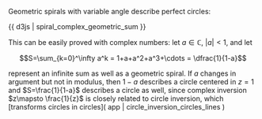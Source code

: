 Geometric spirals with variable angle describe perfect circles:

{{ d3js | spiral_complex_geometric_sum }}

This can be easily proved with complex numbers: let $a\in\mathbb{C}$, $\vert a \vert \lt 1$, and let

$$S=\sum_{k=0}^\infty a^k = 1+a+a^2+a^3+\cdots = \dfrac{1}{1-a}$$

represent an infinite sum as well as a geometric spiral. If $a$ changes in argument but not in modulus, then $1-a$ describes a circle centered in $z=1$ and $S=\frac{1}{1-a}$ describes a circle as well, since complex inversion $z\mapsto \frac{1}{z}$ is closely related to circle inversion, which [transforms circles in circles]( app | circle_inversion_circles_lines )